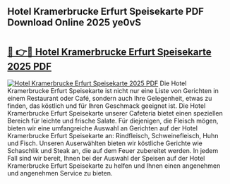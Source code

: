## Hotel Kramerbrucke Erfurt Speisekarte PDF Download Online 2025 ye0vS

# <h2><a href="http://gc73rs.nevu.top/?p=Hotel+Kramerbrucke+Erfurt+Speisekarte">🔗 👉🔴 Hotel Kramerbrucke Erfurt Speisekarte 2025 PDF</a></h2>

[![Hotel Kramerbrucke Erfurt Speisekarte 2025 PDF](https://i.imgur.com/dBaPXMq.png)](http://gc73rs.nevu.top/?p=Hotel+Kramerbrucke+Erfurt+Speisekarte)
Die Hotel Kramerbrucke Erfurt Speisekarte ist nicht nur eine Liste von Gerichten in einem Restaurant oder Café, sondern auch Ihre Gelegenheit, etwas zu finden, das köstlich und für Ihren Geschmack geeignet ist. Die Hotel Kramerbrucke Erfurt Speisekarte unserer Cafeteria bietet einen speziellen Bereich für leichte und frische Salate. Für diejenigen, die Fleisch mögen, bieten wir eine umfangreiche Auswahl an Gerichten auf der Hotel Kramerbrucke Erfurt Speisekarte an: Rindfleisch, Schweinefleisch, Huhn und Fisch. Unseren Auserwählten bieten wir köstliche Gerichte wie Schaschlik und Steak an, die auf dem Feuer zubereitet werden. In jedem Fall sind wir bereit, Ihnen bei der Auswahl der Speisen auf der Hotel Kramerbrucke Erfurt Speisekarte zu helfen und Ihnen einen angenehmen und angenehmen Service zu bieten.
